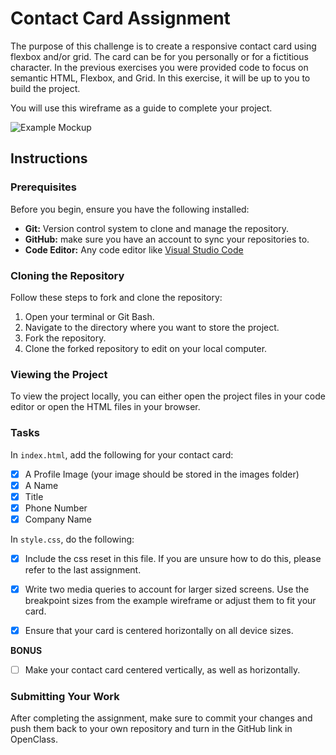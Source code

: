 # Contact Card Assignment

The purpose of this challenge is to create a responsive contact card using flexbox and/or grid. The card can be for you personally or for a fictitious character. In the previous exercises you were provided code to focus on semantic HTML, Flexbox, and Grid. In this exercise, it will be up to you to build the project.

You will use this wireframe as a guide to complete your project.

![Example Mockup](./wireframes/example-mockup.png)  


## Instructions

### Prerequisites

Before you begin, ensure you have the following installed:

- **Git:** Version control system to clone and manage the repository.
- **GitHub:** make sure you have an account to sync your repositories to.
- **Code Editor:** Any code editor like [Visual Studio Code](https://code.visualstudio.com/)

### Cloning the Repository

Follow these steps to fork and clone the repository:

1. Open your terminal or Git Bash.
2. Navigate to the directory where you want to store the project.
3. Fork the repository.
4. Clone the forked repository to edit on your local computer.

### Viewing the Project

To view the project locally, you can either open the project files in your code editor or open the HTML files in your browser.

### Tasks
In `index.html`, add the following for your contact card:
- [X] A Profile Image (your image should be stored in the images folder)
- [X] A Name
- [X] Title
- [X] Phone Number
- [X] Company Name

In `style.css`, do the following:
- [X] Include the css reset in this file. If you are unsure how to do this, please refer to the last assignment.
- [X] Write two media queries to account for larger sized screens. Use the breakpoint sizes from the example wireframe or adjust them to fit your card.
- [X] Ensure that your card is centered horizontally on all device sizes.


**BONUS**
- [ ] Make your contact card centered vertically, as well as horizontally.
<!-- I tried everything... to no avail-->

### Submitting Your Work

After completing the assignment, make sure to commit your changes and push them back to your own repository and turn in the GitHub link in OpenClass.